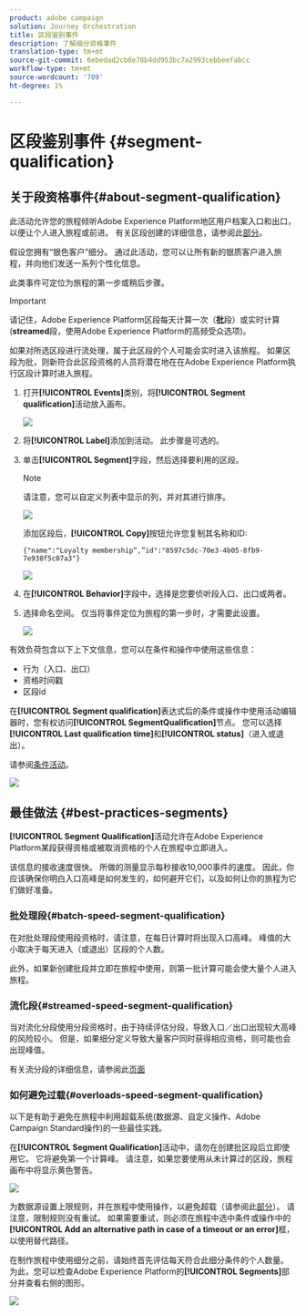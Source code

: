 ```yaml
---
product: adobe campaign
solution: Journey Orchestration
title: 区段鉴别事件
description: 了解细分资格事件
translation-type: tm+mt
source-git-commit: 6ebedad2cb8e78b4dd953bc7a2993cebbeefabcc
workflow-type: tm+mt
source-wordcount: '709'
ht-degree: 1%

---
```



# 区段鉴别事件 {#segment-qualification}

## 关于段资格事件{#about-segment-qualification}

此活动允许您的旅程倾听Adobe Experience Platform地区用户档案入口和出口，以便让个人进入旅程或前进。 有关区段创建的详细信息，请参阅此[部分](../segment/about-segments.md)。

假设您拥有“银色客户”细分。 通过此活动，您可以让所有新的银质客户进入旅程，并向他们发送一系列个性化信息。

此类事件可定位为旅程的第一步或稍后步骤。

>[!IMPORTANT]
>
>请记住，Adobe Experience Platform区段每天计算一次（**批**&#x200B;段）或实时计算(**streamed**&#x200B;段，使用Adobe Experience Platform的高频受众选项)。
>
>如果对所选区段进行流处理，属于此区段的个人可能会实时进入该旅程。 如果区段为批，则新符合此区段资格的人员将潜在地在在Adobe Experience Platform执行区段计算时进入旅程。


1. 打开&#x200B;**[!UICONTROL Events]**&#x200B;类别，将&#x200B;**[!UICONTROL Segment qualification]**&#x200B;活动放入画布。

   ![](../assets/segment5.png)

1. 将&#x200B;**[!UICONTROL Label]**&#x200B;添加到活动。 此步骤是可选的。

1. 单击&#x200B;**[!UICONTROL Segment]**&#x200B;字段，然后选择要利用的区段。

   >[!NOTE]
   >
   >请注意，您可以自定义列表中显示的列，并对其进行排序。

   ![](../assets/segment6.png)

   添加区段后，**[!UICONTROL Copy]**&#x200B;按钮允许您复制其名称和ID:

   `{"name":"Loyalty membership“,”id":"8597c5dc-70e3-4b05-8fb9-7e938f5c07a3"}`

   ![](../assets/segment-copy.png)

1. 在&#x200B;**[!UICONTROL Behavior]**&#x200B;字段中，选择是您要侦听段入口、出口或两者。

1. 选择命名空间。 仅当将事件定位为旅程的第一步时，才需要此设置。

   ![](../assets/segment7.png)

有效负荷包含以下上下文信息，您可以在条件和操作中使用这些信息：

* 行为（入口、出口）
* 资格时间戳
* 区段id

在&#x200B;**[!UICONTROL Segment qualification]**&#x200B;表达式后的条件或操作中使用活动编辑器时，您有权访问&#x200B;**[!UICONTROL SegmentQualification]**&#x200B;节点。 您可以选择&#x200B;**[!UICONTROL Last qualification time]**&#x200B;和&#x200B;**[!UICONTROL status]**（进入或退出）。

请参阅[条件活动](../building-journeys/condition-activity.md#about_condition)。

![](../assets/segment8.png)

## 最佳做法 {#best-practices-segments}

**[!UICONTROL Segment Qualification]**&#x200B;活动允许在Adobe Experience Platform某段获得资格或被取消资格的个人在旅程中立即进入。

该信息的接收速度很快。 所做的测量显示每秒接收10,000事件的速度。 因此，你应该确保你明白入口高峰是如何发生的，如何避开它们，以及如何让你的旅程为它们做好准备。

### 批处理段{#batch-speed-segment-qualification}

在对批处理段使用段资格时，请注意，在每日计算时将出现入口高峰。 峰值的大小取决于每天进入（或退出）区段的个人数。

此外，如果新创建批段并立即在旅程中使用，则第一批计算可能会使大量个人进入旅程。

### 流化段{#streamed-speed-segment-qualification}

当对流化分段使用分段资格时，由于持续评估分段，导致入口／出口出现较大高峰的风险较小。 但是，如果细分定义导致大量客户同时获得相应资格，则可能也会出现峰值。

有关流分段的详细信息，请参阅此[页面](https://experienceleague.adobe.com/docs/experience-platform/segmentation/api/streaming-segmentation.html#api)

### 如何避免过载{#overloads-speed-segment-qualification}

以下是有助于避免在旅程中利用超载系统(数据源、自定义操作、Adobe Campaign Standard操作)的一些最佳实践。

在&#x200B;**[!UICONTROL Segment Qualification]**&#x200B;活动中，请勿在创建批区段后立即使用它。 它将避免第一个计算峰。 请注意，如果您要使用从未计算过的区段，旅程画布中将显示黄色警告。

![](../assets/segment-error.png)

为数据源设置上限规则，并在旅程中使用操作，以避免超载（请参阅此[部分](../api/capping.md)）。 请注意，限制规则没有重试。 如果需要重试，则必须在旅程中选中条件或操作中的&#x200B;**[!UICONTROL Add an alternative path in case of a timeout or an error]**&#x200B;框，以使用替代路径。

在制作旅程中使用细分之前，请始终首先评估每天符合此细分条件的个人数量。 为此，您可以检查Adobe Experience Platform的&#x200B;**[!UICONTROL Segments]**&#x200B;部分并查看右侧的图形。

![](../assets/segment-overload.png)
